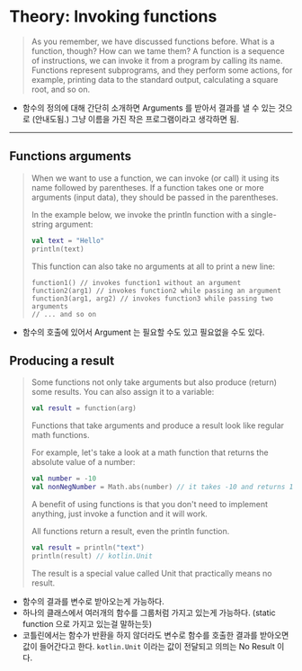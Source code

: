 # Theory: Invoking functions

> As you remember, we have discussed functions before. What is a function, though? How can we tame them? A function is a sequence of instructions, we can invoke it from a program by calling its name. Functions represent subprograms, and they perform some actions, for example, printing data to the standard output, calculating a square root, and so on.
 
- 함수의 정의에 대해 간단히 소개하면 Arguments 를 받아서 결과를 낼 수 있는 것으로 (안내도됨.) 그냥 이름을 가진 작은 프로그램이라고 생각하면 됨. 

***

## Functions arguments

> When we want to use a function, we can invoke (or call) it using its name followed by parentheses. If a function takes one or more arguments (input data), they should be passed in the parentheses.
>
> In the example below, we invoke the println function with a single-string argument:
>
> ```kotlin
> val text = "Hello"
> println(text)
> ```
> 
> This function can also take no arguments at all to print a new line:
>
> ```
> function1() // invokes function1 without an argument
> function2(arg1) // invokes function2 while passing an argument
> function3(arg1, arg2) // invokes function3 while passing two arguments
> // ... and so on
> ```

- 함수의 호출에 있어서 Argument 는 필요할 수도 있고 필요없을 수도 있다.

## Producing a result

> Some functions not only take arguments but also produce (return) some results. You can also assign it to a variable:
> 
> ```kotlin
> val result = function(arg)
> ```
> 
> Functions that take arguments and produce a result look like regular math functions.
>
> For example, let's take a look at a math function that returns the absolute value of a number:
> 
> ````kotlin
> val number = -10
> val nonNegNumber = Math.abs(number) // it takes -10 and returns 10
> ````
> 
> A benefit of using functions is that you don't need to implement anything, just invoke a function and it will work.
>
> All functions return a result, even the println function.
>
> ````kotlin
> val result = println("text")
> println(result) // kotlin.Unit
> ````
> 
> The result is a special value called Unit that practically means no result.

- 함수의 결과를 변수로 받아오는게 가능하다. 
- 하나의 클래스에서 여러개의 함수를 그룹처럼 가지고 있는게 가능하다. (static function 으로 가지고 있는걸 말하는듯)
- 코틀린에서는 함수가 반환을 하지 않더라도 변수로 함수를 호출한 결과를 받아오면 값이 들어간다고 한다. `kotlin.Unit` 이라는 값이 전달되고 의믜는 No Result 이다.


